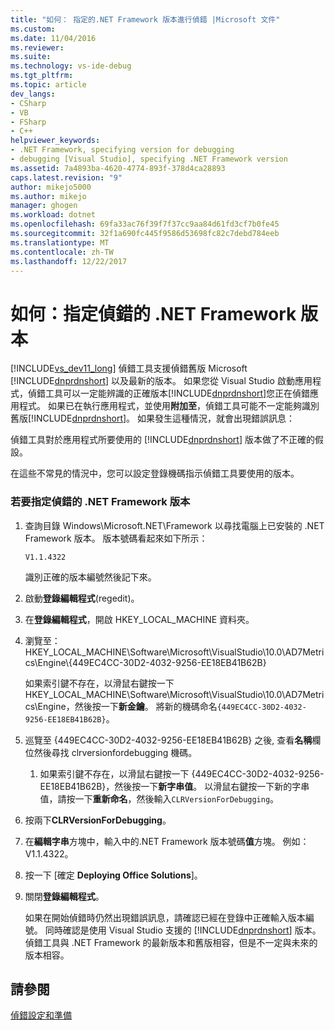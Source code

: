 ```yaml
---
title: "如何： 指定的.NET Framework 版本進行偵錯 |Microsoft 文件"
ms.custom: 
ms.date: 11/04/2016
ms.reviewer: 
ms.suite: 
ms.technology: vs-ide-debug
ms.tgt_pltfrm: 
ms.topic: article
dev_langs:
- CSharp
- VB
- FSharp
- C++
helpviewer_keywords:
- .NET Framework, specifying version for debugging
- debugging [Visual Studio], specifying .NET Framework version
ms.assetid: 7a4893ba-4620-4774-893f-378d4ca28893
caps.latest.revision: "9"
author: mikejo5000
ms.author: mikejo
manager: ghogen
ms.workload: dotnet
ms.openlocfilehash: 69fa33ac76f39f7f37cc9aa84d61fd3cf7b0fe45
ms.sourcegitcommit: 32f1a690fc445f9586d53698fc82c7debd784eeb
ms.translationtype: MT
ms.contentlocale: zh-TW
ms.lasthandoff: 12/22/2017
---
```

# <a name="how-to-specify-a-net-framework-version-for-debugging"></a>如何：指定偵錯的 .NET Framework 版本
[!INCLUDE[vs_dev11_long](../data-tools/includes/vs_dev11_long_md.md)] 偵錯工具支援偵錯舊版 Microsoft [!INCLUDE[dnprdnshort](../code-quality/includes/dnprdnshort_md.md)] 以及最新的版本。 如果您從 Visual Studio 啟動應用程式，偵錯工具可以一定能辨識的正確版本[!INCLUDE[dnprdnshort](../code-quality/includes/dnprdnshort_md.md)]您正在偵錯應用程式。 如果已在執行應用程式，並使用**附加至**，偵錯工具可能不一定能夠識別舊版[!INCLUDE[dnprdnshort](../code-quality/includes/dnprdnshort_md.md)]。 如果發生這種情況，就會出現錯誤訊息：  
  
 偵錯工具對於應用程式所要使用的 [!INCLUDE[dnprdnshort](../code-quality/includes/dnprdnshort_md.md)] 版本做了不正確的假設。  
  
 在這些不常見的情況中，您可以設定登錄機碼指示偵錯工具要使用的版本。  
  
### <a name="to-specify-a-net-framework-version-for-debugging"></a>若要指定偵錯的 .NET Framework 版本  
  
1.  查詢目錄 Windows\Microsoft.NET\Framework 以尋找電腦上已安裝的 .NET Framework 版本。 版本號碼看起來如下所示：  
  
     `V1.1.4322`  
  
     識別正確的版本編號然後記下來。  
  
2.  啟動**登錄編輯程式**(regedit)。  
  
3.  在**登錄編輯程式**，開啟 HKEY_LOCAL_MACHINE 資料夾。  
  
4.  瀏覽至： HKEY_LOCAL_MACHINE\Software\Microsoft\VisualStudio\10.0\AD7Metrics\Engine\\{449EC4CC-30D2-4032-9256-EE18EB41B62B}  
  
     如果索引鍵不存在，以滑鼠右鍵按一下 HKEY_LOCAL_MACHINE\Software\Microsoft\VisualStudio\10.0\AD7Metrics\Engine，然後按一下**新金鑰**。 將新的機碼命名`{449EC4CC-30D2-4032-9256-EE18EB41B62B}`。  
  
5.  巡覽至 {449EC4CC-30D2-4032-9256-EE18EB41B62B} 之後, 查看**名稱**欄位然後尋找 clrversionfordebugging 機碼。  
  
    1.  如果索引鍵不存在，以滑鼠右鍵按一下 {449EC4CC-30D2-4032-9256-EE18EB41B62B}，然後按一下**新字串值**。 以滑鼠右鍵按一下新的字串值，請按一下**重新命名**，然後輸入`CLRVersionForDebugging`。  
  
6.  按兩下**CLRVersionForDebugging**。  
  
7.  在**編輯字串**方塊中，輸入中的.NET Framework 版本號碼**值**方塊。 例如：V1.1.4322。  
  
8.  按一下 [確定 **Deploying Office Solutions**]。  
  
9. 關閉**登錄編輯程式**。  
  
     如果在開始偵錯時仍然出現錯誤訊息，請確認已經在登錄中正確輸入版本編號。 同時確認是使用 Visual Studio 支援的 [!INCLUDE[dnprdnshort](../code-quality/includes/dnprdnshort_md.md)] 版本。 偵錯工具與 .NET Framework 的最新版本和舊版相容，但是不一定與未來的版本相容。  
  
## <a name="see-also"></a>請參閱  
 [偵錯設定和準備](../debugger/debugger-settings-and-preparation.md)